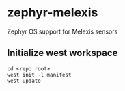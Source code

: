 # zephyr-melexis
Zephyr OS support for Melexis sensors

## Initialize west workspace

```
cd <repo root>
west init -l manifest
west update
```